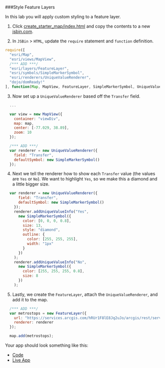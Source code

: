 ###Style Feature Layers

In this lab you will apply custom styling to a feature layer.

1. Click [create_starter_map/index.html](../create_starter_map/index.html) and copy the contents to a new [jsbin.com](http://jsbin.com).

2. In `JSBin` > `HTML`, update the `require` statement and `function` definition.

  ```javascript
  require([
    "esri/Map",
    "esri/views/MapView",
    /*** ADD ***/
    "esri/layers/FeatureLayer",
    "esri/symbols/SimpleMarkerSymbol",
    "esri/renderers/UniqueValueRenderer",
    "dojo/domReady!"
  ], function(Map, MapView, FeatureLayer, SimpleMarkerSymbol, UniqueValueRenderer) {
  ```

3. Now set up a `UniqueValueRenderer` based off the `Transfer` field.

  ```javascript
    ...

    var view = new MapView({
      container: "viewDiv",
      map: map,
      center: [-77.029, 38.89],
      zoom: 10
    });

    /*** ADD ***/
    var renderer = new UniqueValueRenderer({
      field: "Transfer",
      defaultSymbol: new SimpleMarkerSymbol()
    });
  ```

4. Next we tell the renderer how to show each `Transfer` value (the values are `Yes` or `No`). We want to highlight `Yes`, so we make this a diamond and a little bigger size.

  ```javascript
    var renderer = new UniqueValueRenderer({
        field: "Transfer",
        defaultSymbol: new SimpleMarkerSymbol()
      });
      renderer.addUniqueValueInfo("Yes",
        new SimpleMarkerSymbol({
          color: [0, 0, 0, 0.8],
          size: 13,
          style: "diamond",
          outline: {
            color: [255, 255, 255],
            width: "1px"
          }
        })
      );
      renderer.addUniqueValueInfo("No",
        new SimpleMarkerSymbol({
          color: [255, 255, 255, 0.8],
          size: 8
        })
      );
  ```

5. Lastly, we create the `FeatureLayer`, attach the `UniqueValueRenderer`, and add it to the map.

  ```javascript
    /*** ADD ***/
    var metrostops = new FeatureLayer({
      url: "https://services.arcgis.com/hRUr1F8lE8Jq2uJo/arcgis/rest/services/Metro_Stations_Regional/FeatureServer/0",
      renderer: renderer 
    });

    map.add(metrostops);
  ```

Your app should look something like this:
 * [Code](index.html)
 * [Live App](http://jofraley.github.io/Hacking_JavaScript/labs/jsapi/style_feature_layer/index.html)


